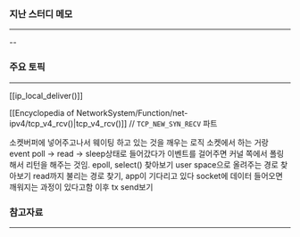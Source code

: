 
### 지난 스터디 메모
---
--
### 주요 토픽 
---

[[ip_local_deliver()]]

[[Encyclopedia of NetworkSystem/Function/net-ipv4/tcp_v4_rcv()|tcp_v4_rcv()]] // `TCP_NEW_SYN_RECV` 파트

소켓버퍼에 넣어주고나서 웨이팅 하고 있는 것을 깨우는 로직
소켓에서 하는 거랑 event poll -> read -> sleep상태로 들어갔다가 이벤트를 걸어주면 커널 쪽에서 폴링해서 리턴을 해주는 것임.
epoll, select() 찾아보기
user space으로 올려주는 경로 찾아보기
read까지 불리는 경로 찾기, app이 기다리고 있다 socket에 데이터 들어오면 깨워지는 과정이 있다고함
이후 tx send보기
### 참고자료
---




